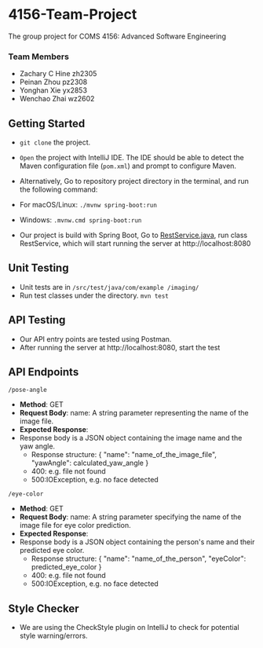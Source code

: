 # 4156-Team-Project
The group project for COMS 4156: Advanced Software Engineering
### Team Members
- Zachary C Hine zh2305
- Peinan Zhou pz2308
- Yonghan Xie yx2853
- Wenchao Zhai wz2602
## Getting Started
- `git clone` the project.
- `Open` the project with IntelliJ IDE. The IDE should be able to detect the Maven configuration
file (`pom.xml`) and prompt to configure Maven.
- Alternatively, Go to repository project directory in the terminal, and run the following command:
- For macOS/Linux:
`./mvnw spring-boot:run`

- Windows:
`.mvnw.cmd spring-boot:run`
- Our project is build with Spring Boot, Go to [RestService.java](src/main/java/com/example/imaging/RestService.java), run class RestService, which will start running the server at http://localhost:8080

## Unit Testing
- Unit tests are in `/src/test/java/com/example
/imaging/`
- Run test classes under the directory. `mvn test`

## API Testing
- Our API entry points are tested using Postman.
- After running the server at http://localhost:8080, start the test

## API Endpoints
`/pose-angle`
- **Method**: GET
- **Request Body**: name: A string parameter representing the name of the image file.
- **Expected Response**:
- Response body is a JSON object containing the image name and the yaw angle.
  - Response structure:
  {
  "name": "name_of_the_image_file",
  "yawAngle": calculated_yaw_angle
}
  - 400: e.g. file not found
  - 500:IOException, e.g. no face detected

`/eye-color`
- **Method**: GET
- **Request Body**: name: A string parameter specifying the name of the image file for eye color prediction.
- **Expected Response**:
- Response body is a JSON object containing the person's name and their predicted eye color.
  - Response structure:
 {
  "name": "name_of_the_person",
  "eyeColor": predicted_eye_color
}
  - 400: e.g. file not found
  - 500:IOException, e.g. no face detected

## Style Checker
- We are using the CheckStyle plugin on IntelliJ to check for potential style warning/errors.
